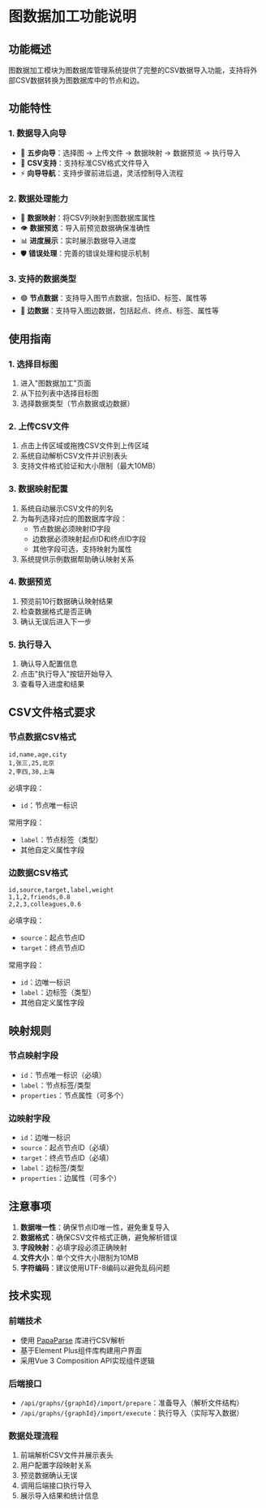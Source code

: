 # 图数据加工功能说明

## 功能概述

图数据加工模块为图数据库管理系统提供了完整的CSV数据导入功能，支持将外部CSV数据转换为图数据库中的节点和边。

## 功能特性

### 1. 数据导入向导
- 🧭 **五步向导**：选择图 -> 上传文件 -> 数据映射 -> 数据预览 -> 执行导入
- 📁 **CSV支持**：支持标准CSV格式文件导入
- ⚡ **向导导航**：支持步骤前进后退，灵活控制导入流程

### 2. 数据处理能力
- 🔄 **数据映射**：将CSV列映射到图数据库属性
- 👁️ **数据预览**：导入前预览数据确保准确性
- 📊 **进度展示**：实时展示数据导入进度
- 🛡️ **错误处理**：完善的错误处理和提示机制

### 3. 支持的数据类型
- 🟢 **节点数据**：支持导入图节点数据，包括ID、标签、属性等
- 🔵 **边数据**：支持导入图边数据，包括起点、终点、标签、属性等

## 使用指南

### 1. 选择目标图
1. 进入"图数据加工"页面
2. 从下拉列表中选择目标图
3. 选择数据类型（节点数据或边数据）

### 2. 上传CSV文件
1. 点击上传区域或拖拽CSV文件到上传区域
2. 系统自动解析CSV文件并识别表头
3. 支持文件格式验证和大小限制（最大10MB）

### 3. 数据映射配置
1. 系统自动展示CSV文件的列名
2. 为每列选择对应的图数据库字段：
   - 节点数据必须映射ID字段
   - 边数据必须映射起点ID和终点ID字段
   - 其他字段可选，支持映射为属性
3. 系统提供示例数据帮助确认映射关系

### 4. 数据预览
1. 预览前10行数据确认映射结果
2. 检查数据格式是否正确
3. 确认无误后进入下一步

### 5. 执行导入
1. 确认导入配置信息
2. 点击"执行导入"按钮开始导入
3. 查看导入进度和结果

## CSV文件格式要求

### 节点数据CSV格式
```csv
id,name,age,city
1,张三,25,北京
2,李四,30,上海
```

必填字段：
- `id`：节点唯一标识

常用字段：
- `label`：节点标签（类型）
- 其他自定义属性字段

### 边数据CSV格式
```csv
id,source,target,label,weight
1,1,2,friends,0.8
2,2,3,colleagues,0.6
```

必填字段：
- `source`：起点节点ID
- `target`：终点节点ID

常用字段：
- `id`：边唯一标识
- `label`：边标签（类型）
- 其他自定义属性字段

## 映射规则

### 节点映射字段
- `id`：节点唯一标识（必填）
- `label`：节点标签/类型
- `properties`：节点属性（可多个）

### 边映射字段
- `id`：边唯一标识
- `source`：起点节点ID（必填）
- `target`：终点节点ID（必填）
- `label`：边标签/类型
- `properties`：边属性（可多个）

## 注意事项

1. **数据唯一性**：确保节点ID唯一性，避免重复导入
2. **数据格式**：确保CSV文件格式正确，避免解析错误
3. **字段映射**：必填字段必须正确映射
4. **文件大小**：单个文件大小限制为10MB
5. **字符编码**：建议使用UTF-8编码以避免乱码问题

## 技术实现

### 前端技术
- 使用 [PapaParse](https://www.papaparse.com/) 库进行CSV解析
- 基于Element Plus组件库构建用户界面
- 采用Vue 3 Composition API实现组件逻辑

### 后端接口
- `/api/graphs/{graphId}/import/prepare`：准备导入（解析文件结构）
- `/api/graphs/{graphId}/import/execute`：执行导入（实际写入数据）

### 数据处理流程
1. 前端解析CSV文件并展示表头
2. 用户配置字段映射关系
3. 预览数据确认无误
4. 调用后端接口执行导入
5. 展示导入结果和统计信息